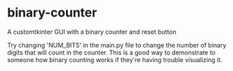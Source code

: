 # binary-counter
A customtkinter GUI with a binary counter and reset button

Try changing 'NUM_BITS' in the main.py file to change the number of binary 
digits that will count in the counter. This is a good way to demonstrate to 
someone how binary counting works if they're having trouble visualizing it.